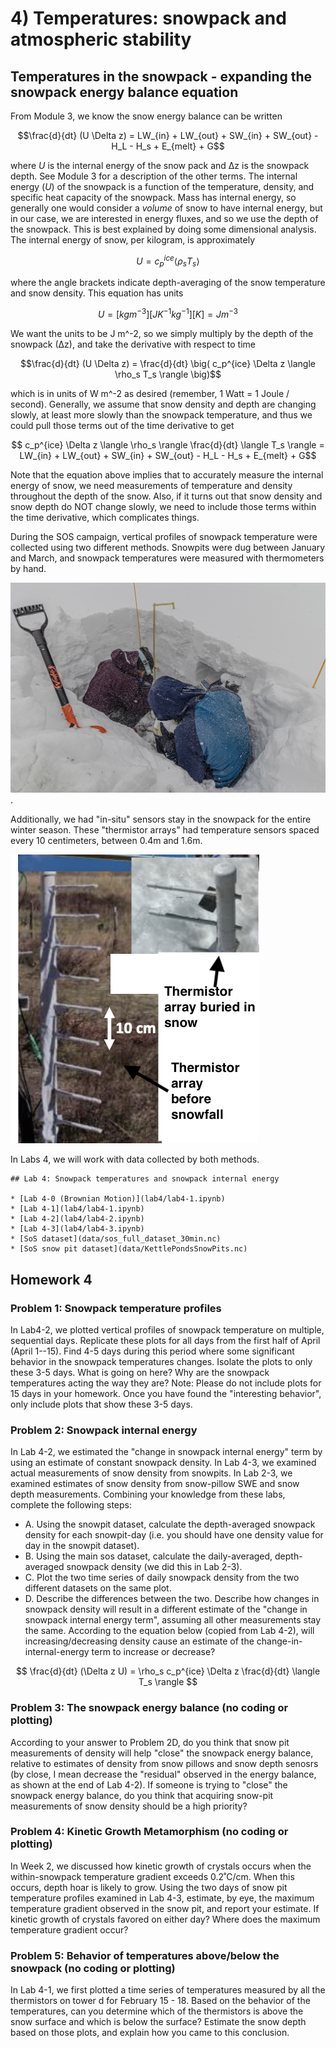 # 4) Temperatures: snowpack and atmospheric stability 

## Temperatures in the snowpack - expanding the snowpack energy balance equation

From Module 3, we know the snow energy balance can be written

$$\frac{d}{dt} (U \Delta z) = LW_{in} + LW_{out} + SW_{in} + SW_{out} - H_L - H_s + E_{melt} + G$$

where $U$ is the internal energy of the snow pack and ∆z is the snowpack depth. See Module 3 for a description of the other terms.  The internal energy ($U$) of the snowpack is a function of the temperature, density, and specific heat capacity of the snowpack. Mass has internal energy, so generally one would consider a _volume_ of snow to have internal energy, but in our case, we are interested in energy fluxes, and so we use the depth of the snowpack. This is best explained by doing some dimensional analysis. The internal energy of snow, per kilogram, is approximately

$$ U =c_p^{ice} \langle \rho_s T_s \rangle $$

where the angle brackets indicate depth-averaging of the snow temperature and snow density. This equation has units

$$U = [kg m^{-3}] [J K^{-1} kg^{-1}] [K] = J m^{-3} $$

We want the units to be J m^-2, so we simply multiply by the depth of the snowpack (∆z), and take the derivative with respect to time

$$\frac{d}{dt} (U \Delta z) = \frac{d}{dt} \big( c_p^{ice} \Delta z \langle \rho_s  T_s \rangle \big)$$

which is in units of W m^-2 as desired (remember, 1 Watt = 1 Joule / second).
Generally, we assume that snow density and depth are changing slowly, at least more slowly than the snowpack temperature, and thus we could pull those terms out of the time derivative to get

$$ c_p^{ice} \Delta z \langle \rho_s \rangle \frac{d}{dt} \langle T_s \rangle = LW_{in} + LW_{out} + SW_{in} + SW_{out} - H_L - H_s + E_{melt} + G$$

Note that the equation above implies that to accurately measure the internal energy of snow, we need measurements of temperature and density throughout the depth of the snow. 
Also, if it turns out that snow density and snow depth do NOT change slowly, we need to include those terms within the time derivative, which complicates things.

During the SOS campaign, vertical profiles of snowpack temperature were collected using two different methods. Snowpits were dug between January and March, and snowpack temperatures were measured with thermometers by hand.

![Snowpit](data/snowpit_pic.jpg).

Additionally, we had "in-situ" sensors stay in the snowpack for the entire winter season. These "thermistor arrays" had temperature sensors spaced every 10 centimeters, between 0.4m and 1.6m.

![Thermistor array](data/thermistor_array.png)

In Labs 4, we will work with data collected by both methods.

```note
## Lab 4: Snowpack temperatures and snowpack internal energy

* [Lab 4-0 (Brownian Motion)](lab4/lab4-1.ipynb)
* [Lab 4-1](lab4/lab4-1.ipynb)
* [Lab 4-2](lab4/lab4-2.ipynb)
* [Lab 4-3](lab4/lab4-3.ipynb)
* [SoS dataset](data/sos_full_dataset_30min.nc)
* [SoS snow pit dataset](data/KettlePondsSnowPits.nc)
```

## Homework 4

### Problem 1: Snowpack temperature profiles
In Lab4-2, we plotted vertical profiles of snowpack temperature on multiple, sequential days.
Replicate these plots for all days from the first half of April (April 1--15).
Find 4-5 days during this period where some significant behavior in the snowpack temperatures changes. 
Isolate the plots to only these 3-5 days. What is going on here? Why are the snowpack temperatures acting the way they are?
Note: Please do not include plots for 15 days in your homework. Once you have found the "interesting behavior", only include plots that show these 3-5 days.

### Problem 2: Snowpack internal energy
In Lab 4-2, we estimated the "change in snowpack internal energy" term by using an estimate of constant snowpack density. 
In Lab 4-3, we examined actual measurements of snow density from snowpits. 
In Lab 2-3, we examined estimates of snow density from snow-pillow SWE and snow depth measurements.
Combining your knowledge from these labs, complete the following steps:
- A. Using the snowpit dataset, calculate the depth-averaged snowpack density for each snowpit-day (i.e. you should have one density value for day in the snowpit dataset). 
- B. Using the main sos dataset, calculate the daily-averaged, depth-averaged snowpack density (we did this in Lab 2-3).
- C. Plot the two time series of daily snowpack density from the two different datasets on the same plot.
- D. Describe the differences between the two. Describe how changes in snowpack density will result in a different estimate of the "change in snowpack internal energy term", assuming all other measurements stay the same. According to the equation below (copied from Lab 4-2), will increasing/decreasing density cause an estimate of the change-in-internal-energy term to increase or decrease?

$$ \frac{d}{dt} (\Delta z U) = \rho_s c_p^{ice} \Delta z \frac{d}{dt} \langle T_s \rangle $$

### Problem 3: The snowpack energy balance (no coding or plotting)
According to your answer to Problem 2D, do you think that snow pit measurements of density will help "close" the snowpack energy balance, relative to estimates of density from snow pillows and snow depth senosrs (by close, I mean decrease the "residual" observed in the energy balance, as shown at the end of Lab 4-2). If someone is trying to "close" the snowpack energy balance, do you think that acquiring snow-pit measurements of snow density should be a high priority? 

### Problem 4: Kinetic Growth Metamorphism (no coding or plotting)
In Week 2, we discussed how kinetic growth of crystals occurs when the within-snowpack temperature gradient exceeds 0.2˚C/cm. When this occurs, depth hoar is likely to grow.
Using the two days of snow pit temperature profiles examined in Lab 4-3, estimate, by eye, the maximum temperature gradient observed in the snow pit, and report your estimate.
If kinetic growth of crystals favored on either day? Where does the maximum temperature gradient occur?

### Problem 5: Behavior of temperatures above/below the snowpack (no coding or plotting)
In Lab 4-1, we first plotted a time series of temperatures measured by all the thermistors on tower d for February 15 - 18. 
Based on the behavior of the temperatures, can you determine which of the thermistors is above the snow surface and which is below the surface?
Estimate the snow depth based on those plots, and explain how you came to this conclusion.